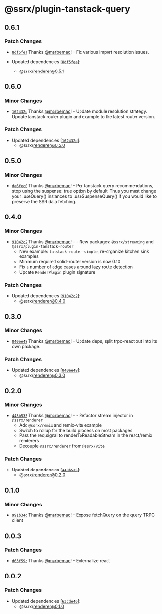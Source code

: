# @ssrx/plugin-tanstack-query

## 0.6.1

### Patch Changes

- [`8df5fea`](https://github.com/marbemac/ssrx/commit/8df5fea9c2a308c321ae181942f011e834d010e4) Thanks
  [@marbemac](https://github.com/marbemac)! - Fix various import resolution issues.

- Updated dependencies [[`8df5fea`](https://github.com/marbemac/ssrx/commit/8df5fea9c2a308c321ae181942f011e834d010e4)]:
  - @ssrx/renderer@0.5.1

## 0.6.0

### Minor Changes

- [`162432d`](https://github.com/marbemac/ssrx/commit/162432d8e333c8fa5d8fdf17956c20dd5bef01cb) Thanks
  [@marbemac](https://github.com/marbemac)! - Update module resolution strategy. Update tanstack router plugin and
  example to the latest router version.

### Patch Changes

- Updated dependencies [[`162432d`](https://github.com/marbemac/ssrx/commit/162432d8e333c8fa5d8fdf17956c20dd5bef01cb)]:
  - @ssrx/renderer@0.5.0

## 0.5.0

### Minor Changes

- [`da6fec0`](https://github.com/marbemac/ssrx/commit/da6fec0fd261b56796e6665af0efbf884ac7e476) Thanks
  [@marbemac](https://github.com/marbemac)! - Per tanstack query recommendations, stop using the suspense: true option
  by default. Thus you must change your .useQuery() instances to .useSuspenseQuery() if you would like to preserve the
  SSR data fetching.

## 0.4.0

### Minor Changes

- [`91042c2`](https://github.com/marbemac/ssrx/commit/91042c2512c828d942c2e5c2e2fce16dbc0ded67) Thanks
  [@marbemac](https://github.com/marbemac)! - - New packages: `@ssrx/streaming` and `@ssrx/plugin-tanstack-router`
  - New example: `tanstack-router-simple`, re-organize kitchen sink examples
  - Minimum required solid-router version is now 0.10
  - Fix a number of edge cases around lazy route detection
  - Update `RenderPlugin` plugin signature

### Patch Changes

- Updated dependencies [[`91042c2`](https://github.com/marbemac/ssrx/commit/91042c2512c828d942c2e5c2e2fce16dbc0ded67)]:
  - @ssrx/renderer@0.4.0

## 0.3.0

### Minor Changes

- [`040ee48`](https://github.com/marbemac/ssrx/commit/040ee4869cf7fa5bb12cbb711be9d47d3d539c29) Thanks
  [@marbemac](https://github.com/marbemac)! - Update deps, split trpc-react out into its own package.

### Patch Changes

- Updated dependencies [[`040ee48`](https://github.com/marbemac/ssrx/commit/040ee4869cf7fa5bb12cbb711be9d47d3d539c29)]:
  - @ssrx/renderer@0.3.0

## 0.2.0

### Minor Changes

- [`443b535`](https://github.com/marbemac/ssrx/commit/443b535a5a3767a453114038796baf1f684ebfed) Thanks
  [@marbemac](https://github.com/marbemac)! - - Refactor stream injector in `@ssrx/renderer`
  - Add `@ssrx/remix` and remix-vite example
  - Switch to rollup for the build process on most packages
  - Pass the req.signal to renderToReadableStream in the react/remix renderers
  - Decouple `@ssrx/renderer` from `@ssrx/vite`

### Patch Changes

- Updated dependencies [[`443b535`](https://github.com/marbemac/ssrx/commit/443b535a5a3767a453114038796baf1f684ebfed)]:
  - @ssrx/renderer@0.2.0

## 0.1.0

### Minor Changes

- [`991b34d`](https://github.com/marbemac/ssrx/commit/991b34d3faf0195401ac99a0094718b11db493a5) Thanks
  [@marbemac](https://github.com/marbemac)! - Expose fetchQuery on the query TRPC client

## 0.0.3

### Patch Changes

- [`d63f59c`](https://github.com/marbemac/ssrx/commit/d63f59cf72ccd37ca9682f14108883ae3dd90229) Thanks
  [@marbemac](https://github.com/marbemac)! - Externalize react

## 0.0.2

### Patch Changes

- Updated dependencies [[`63cde46`](https://github.com/marbemac/ssrx/commit/63cde4631a142ffe352a9fa008b09f153a45ce1d)]:
  - @ssrx/renderer@0.1.0
